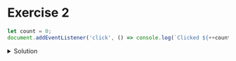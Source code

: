 # Exercise 2

```javascript
let count = 0;
document.addEventListener('click', () => console.log(`Clicked ${++count} times`));
```

<details>
<summary>Solution</summary>

```javascript
import { fromEvent } from 'rxjs';
import { scan } from 'rxjs/operators';

fromEvent(document, 'click')
  .pipe(scan(count => count + 1, 0))
  .subscribe(count => console.log(`Clicked ${count} times`));
```
</details>